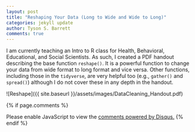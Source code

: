 ```yaml
---
layout: post
title: "Reshaping Your Data (Long to Wide and Wide to Long)"
categories: jekyll update
author: Tyson S. Barrett
comments: true
---
```


I am currently teaching an Intro to R class for Health, Behavioral, Educational, and Social Scientists. As such, I created a PDF handout describing the base function `reshape()`. It is a powerful function to change your data from wide format to long format and vice versa. Other functions, including those in the `tidyverse`, are very helpful too (e.g., `gather()` and `spread()`) although I do not cover these in any depth in the handout.

![Reshape]({{ site.baseurl }}/assets/images/DataCleaning_Handout.pdf)




{% if page.comments %} 
<div id="disqus_thread"></div>
<script>
    /**
     *  RECOMMENDED CONFIGURATION VARIABLES: EDIT AND UNCOMMENT THE SECTION BELOW TO INSERT DYNAMIC VALUES FROM YOUR PLATFORM OR CMS.
     *  LEARN WHY DEFINING THESE VARIABLES IS IMPORTANT: https://disqus.com/admin/universalcode/#configuration-variables
     */
    /*
    var disqus_config = function () {
        this.page.url = page.url;  // Replace PAGE_URL with your page's canonical URL variable
        this.page.identifier = page.identifer; // Replace PAGE_IDENTIFIER with your page's unique identifier variable
    };
    */
    (function() {  // DON'T EDIT BELOW THIS LINE
        var d = document, s = d.createElement('script');
        
        s.src = '//tysonstanley.disqus.com/embed.js';
        
        s.setAttribute('data-timestamp', +new Date());
        (d.head || d.body).appendChild(s);
    })();
</script>
<noscript>Please enable JavaScript to view the <a href="https://disqus.com/?ref_noscript" rel="nofollow">comments powered by Disqus.</a></noscript>
{% endif %}


